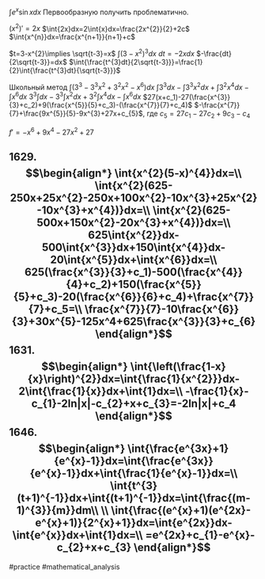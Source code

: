 $\int{e^{x}\sin{x}dx}$ Первообразную получить проблематично.

$(x^{2})'=2x$
$\int{2x}dx=2\int{x}dx=\frac{2x^{2}}{2}+2c$
$\int{x^{n}}dx=\frac{x^{n+1}}{n+1}+c$

$t=3-x^{2}\implies \sqrt{t-3}=x$
$\int{(3-x^{2})^{3}}dx$
$dt=-2xdx$
$-\frac{dt}{2\sqrt{t-3}}=dx$
$\int{\frac{t^{3}dt}{2\sqrt{t-3}}}=\frac{1}{2}\int{\frac{t^{3}dt}{\sqrt{t-3}}}$

Школьный метод
$\int{(3^{3}-3^{3}x^{2}+3^{2}x^{2}-x^{6})}dx$
$\int{3^{3}}dx-\int{3^{3}x^{2}}dx+\int{3^{2}x^{4}}dx-\int{x^{6}}dx$
$3^{3}\int{}dx-3^{3}\int{x^{2}}dx+3^{2}\int{x^{4}}dx-\int{x^{6}}dx$
$27(x+c_1)-27(\frac{x^{3}}{3}+c_2)+9(\frac{x^{5}}{5}+c_3)-(\frac{x^{7}}{7}+c_4)$
$-\frac{x^{7}}{7}+\frac{9x^{5}}{5}-9x^{3}+27x+c_{5}$, где $c_{5}=27c_{1}-27c_{2}+9c_{3}-c_{4}$

$f'=-x^{6}+9x^{4}-27x^{2}+27$

1629.$$\begin{align*}
\int{x^{2}(5-x)^{4}}dx=\\
\int{x^{2}(625-250x+25x^{2}-250x+100x^{2}-10x^{3}+25x^{2}-10x^{3}+x^{4})}dx=\\
\int{x^{2}(625-500x+150x^{2}-20x^{3}+x^{4})}dx=\\
625\int{x^{2}}dx-500\int{x^{3}}dx+150\int{x^{4}}dx-20\int{x^{5}}dx+\int{x^{6}}dx=\\
625(\frac{x^{3}}{3}+c_1)-500(\frac{x^{4}}{4}+c_2)+150(\frac{x^{5}}{5}+c_3)-20(\frac{x^{6}}{6}+c_4)+\frac{x^{7}}{7}+c_5=\\
\frac{x^{7}}{7}-10\frac{x^{6}}{3}+30x^{5}-125x^4+625\frac{x^{3}}{3}+c_{6}
\end{align*}$$
1631.$$\begin{align*}
\int{\left(\frac{1-x}{x}\right)^{2}}dx=\int{\frac{1}{x^{2}}}dx-2\int{\frac{1}{x}}dx+\int{1}dx=\\
-\frac{1}{x}-c_{1}-2ln|x|-c_{2}+x+c_{3}=-2ln|x|+c_4
\end{align*}$$
1646.$$\begin{align*}
\int{\frac{e^{3x}+1}{e^{x}-1}}dx=\int{\frac{e^{3x}}{e^{x}-1}}dx+\int{\frac{1}{e^{x}-1}}dx=\\
\int{t^{3}(t+1)^{-1}}dx+\int{(t+1)^{-1}}dx=\int{\frac{(m-1)^{3}}{m}}dm\\
\\
\int{\frac{(e^{x}+1)(e^{2x}-e^{x}+1)}{2^{x}+1}}dx=\int{e^{2x}}dx-\int{e^{x}}dx+\int{1}dx=\\
=e^{2x}+c_{1}-e^{x}-c_{2}+x+c_{3}
\end{align*}$$
---
#practice #mathematical_analysis 